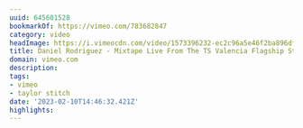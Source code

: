 ```yaml
---
uuid: 645601528
bookmarkOf: https://vimeo.com/783682847
category: video
headImage: https://i.vimeocdn.com/video/1573396232-ec2c96a5e46f2ba896df7de58c0587f757f947f5674ab873848ae09c4a410abb-d_295x166
title: Daniel Rodriguez - Mixtape Live From The TS Valencia Flagship Store
domain: vimeo.com
description: 
tags:
- vimeo
- taylor stitch
date: '2023-02-10T14:46:32.421Z'
highlights: 
---
```



